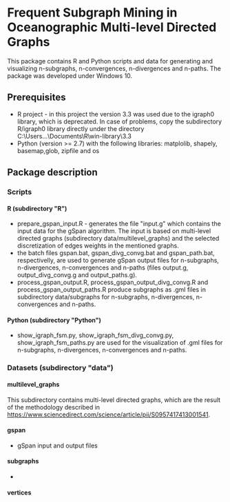 # Frequent Subgraph Mining in Oceanographic Multi-level Directed Graphs

This package contains R and Python scripts and data for generating and visualizing n-subgraphs, n-convergences, n-divergences and n-paths. The package was developed under Windows 10.

## Prerequisites

* R project - in this project the version 3.3 was used due to the igraph0 library, which is deprecated. In case of problems, copy the subdirectory R/igraph0 library directly under the directory C:\Users\...\Documents\R\win-library\3.3
* Python (version >= 2.7) with the following libraries: matplolib, shapely, basemap,glob, zipfile and os 

## Package description

### Scripts

#### R (subdirectory "R")

* prepare_gspan_input.R - generates the file "input.g" which contains the input data for the gSpan algorithm. The input is based on multi-level directed graphs (subdirectory data/multilevel_graphs) and the selected discretization of edges weights in the mentioned graphs.
* the batch files gspan.bat, gspan_divg_convg.bat and gspan_path.bat, respectivelly,  are used to generate gSpan output files for n-subgraphs, n-divergences, n-convergences and n-paths (files output.g, output_divg_convg.g and output_paths.g).
* process_gspan_output.R, process_gspan_output_divg_convg.R and process_gspan_output_paths.R produce subgraphs as .gml files in subdirectory data/subgraphs for n-subgraphs, n-divergences, n-convergences and n-paths.

#### Python (subdirectory "Python")

* show_igraph_fsm.py, show_igraph_fsm_divg_convg.py, show_igraph_fsm_paths.py are used for the visualization of .gml files for n-subgraphs, n-divergences, n-convergences and n-paths.

### Datasets (subdirectory "data")

#### multilevel_graphs

This subdirectory contains multi-level directed graphs, which are the result of the methodology described in https://www.sciencedirect.com/science/article/pii/S0957417413001541.

#### gspan

* gSpan input and output files

#### subgraphs

* 

#### vertices

